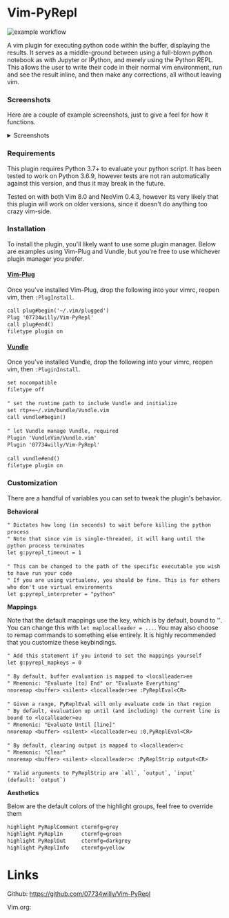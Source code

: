 # Vim-PyRepl 
![example workflow](https://github.com/07734willy/Vim-PyRepl/actions/workflows/python-package.yml/badge.svg)

A vim plugin for executing python code within the buffer, displaying the results. It serves as a middle-ground between using a full-blown python notebook as with Jupyter or IPython, and merely using the Python REPL. This allows the user to write their code in their normal vim environment, run and see the result inline, and then make any corrections, all without leaving vim. 

### Screenshots

Here are a couple of example screenshots, just to give a feel for how it functions.

<details>
  <summary>Screenshots</summary>
  
<img src="screenshots/image0.png" width="425"/> <img src="screenshots/image1.png" width="425"/>
</details>

### Requirements

This plugin requires Python 3.7+ to evaluate your python script. It has been tested to work on Python 3.6.9, however tests are not ran automatically against this version, and thus it may break in the future.

Tested on with both Vim 8.0 and NeoVim 0.4.3, however its very likely that this plugin will work on older versions, since it doesn't do anything too crazy vim-side.

### Installation

To install the plugin, you'll likely want to use some plugin manager. Below are examples using Vim-Plug and Vundle, but you're free to use whichever plugin manager you prefer.

#### [**Vim-Plug**](https://github.com/junegunn/vim-plug)

Once you've installed Vim-Plug, drop the following into your vimrc, reopen vim, then `:PlugInstall`.

```vim
call plug#begin('~/.vim/plugged')
Plug '07734willy/Vim-PyRepl'
call plug#end()
filetype plugin on
```

#### [**Vundle**](https://github.com/VundleVim/Vundle.vim)

Once you've installed Vundle, drop the following into your vimrc, reopen vim, then `:PluginInstall`.

```vim
set nocompatible
filetype off

" set the runtime path to include Vundle and initialize
set rtp+=~/.vim/bundle/Vundle.vim
call vundle#begin()

" let Vundle manage Vundle, required
Plugin 'VundleVim/Vundle.vim'
Plugin '07734willy/Vim-PyRepl'

call vundle#end()
filetype plugin on
```

### Customization

There are a handful of variables you can set to tweak the plugin's behavior.

**Behavioral**

```vim
" Dictates how long (in seconds) to wait before killing the python process
" Note that since vim is single-threaded, it will hang until the python process terminates
let g:pyrepl_timeout = 1

" This can be changed to the path of the specific executable you wish to have run your code
" If you are using virtualenv, you should be fine. This is for others who don't use virtual environments
let g:pyrepl_interpreter = "python"
```

**Mappings**

Note that the default mappings use the <localleader> key, which is by default, bound to '\'. You can change this with `let maplocalleader = ...`. You may also choose to remap commands to something else entirely. It is highly recommended that you customize these keybindings.

```vim
" Add this statement if you intend to set the mappings yourself
let g:pyrepl_mapkeys = 0

" By default, buffer evaluation is mapped to <localleader>ee
" Mnemonic: "Evaluate [to] End" or "Evaluate Everything"
nnoremap <buffer> <silent> <localleader>ee :PyReplEval<CR>

" Given a range, PyReplEval will only evaluate code in that region
" By default, evaluation up until (and including) the current line is bound to <localleader>eu
" Mnemonic: "Evaluate Until [line]"
nnoremap <buffer> <silent> <localleader>eu :0,PyReplEval<CR>

" By default, clearing output is mapped to <localleader>c
" Mnemonic: "Clear"
nnoremap <buffer> <silent> <localleader>c :PyReplStrip output<CR>

" Valid arguments to PyReplStrip are `all`, `output`, `input` (default: `output`)
```

**Aesthetics**
  
Below are the default colors of the highlight groups, feel free to override them

```vim
highlight PyReplComment ctermfg=grey
highlight PyReplIn      ctermfg=green
highlight PyReplOut     ctermfg=darkgrey
highlight PyReplInfo    ctermfg=yellow
```

# Links

Github: https://github.com/07734willy/Vim-PyRepl
  
Vim.org: 
